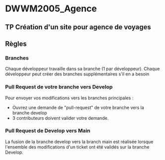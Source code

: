 # DWWM2005_Agence

## TP Création d'un site pour agence de voyages


## Règles

### Branches
Chaque développeur travaille dans sa branche (1 par développeur).
Chaque développeur peut créer des branches supplémentaires s'il en a besoin

### Pull Request de votre branche vers Develop
Pour envoyer vos modifications vers les branches principales  : 

- Ouvrez une demande de "pull-request" de votre branche vers la branche develop
- 3 contributeurs doivent valider votre demande.

### Pull Request de Develop vers Main
La fusion de la branche develop vers la branch main est réalisée lorsque l'ensemble des modifications d'un ticket ont été validés sur la branche Develop.
